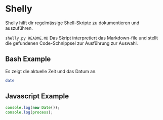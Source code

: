 Shelly
======

Shelly hilft dir regelmässige Shell-Skripte zu dokumentieren und
auszuführen.

`shelly.py README.MD` Das Skript interpretiert das Markdown-file und
stellt die gefundenen Code-Schnippsel zur Ausführung zur Auswahl.

## Bash Example

Es zeigt die aktuelle Zeit und das Datum an.

```bash
date
```
## Javascript Example

```javascript
console.log(new Date());
console.log(process);
```
